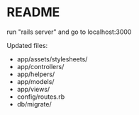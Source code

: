 # README

run "rails server" and go to localhost:3000

Updated files:
* app/assets/stylesheets/
* app/controllers/
* app/helpers/
* app/models/
* app/views/
* config/routes.rb
* db/migrate/

